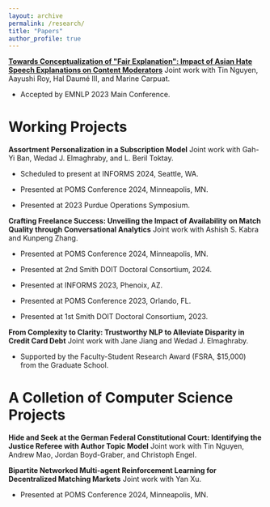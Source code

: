 ```yaml
---
layout: archive
permalink: /research/
title: "Papers"
author_profile: true
---
```


[**Towards Conceptualization of "Fair Explanation": Impact of Asian Hate Speech Explanations on Content Moderators**](https://aclanthology.org/2023.emnlp-main.602) Joint work with Tin Nguyen, Aayushi Roy, Hal Daumé III, and Marine Carpuat.

* Accepted by EMNLP 2023 Main Conference.

# Working Projects
**Assortment Personalization in a Subscription Model** Joint work with Gah-Yi Ban, Wedad J. Elmaghraby, and L. Beril Toktay.

 * Scheduled to present at INFORMS 2024, Seattle, WA.

 * Presented at POMS Conference 2024, Minneapolis, MN.

 * Presented at 2023 Purdue Operations Symposium. 

**Crafting Freelance Success: Unveiling the Impact of Availability on Match Quality through Conversational Analytics** Joint work with Ashish S. Kabra and Kunpeng Zhang.

 * Presented at POMS Conference 2024, Minneapolis, MN.

 * Presented at 2nd Smith DOIT Doctoral Consortium, 2024.

 * Presented at INFORMS 2023, Phenoix, AZ.

 * Presented at POMS Conference 2023, Orlando, FL. 

 * Presented at 1st Smith DOIT Doctoral Consortium, 2023.

**From Complexity to Clarity: Trustworthy NLP to Alleviate Disparity in Credit Card Debt** Joint work with Jane Jiang and Wedad J. Elmaghraby.

 * Supported by the Faculty-Student Research Award (FSRA, $15,000) from the Graduate School.

# A Colletion of Computer Science Projects

**Hide and Seek at the German Federal Constitutional Court: Identifying the Justice Referee with Author Topic Model** Joint work with Tin Nguyen, Andrew Mao, Jordan Boyd-Graber, and Christoph Engel.

**Bipartite Networked Multi-agent Reinforcement Learning for Decentralized Matching Markets** Joint work with Yan Xu.

 * Presented at POMS Conference 2024, Minneapolis, MN.



